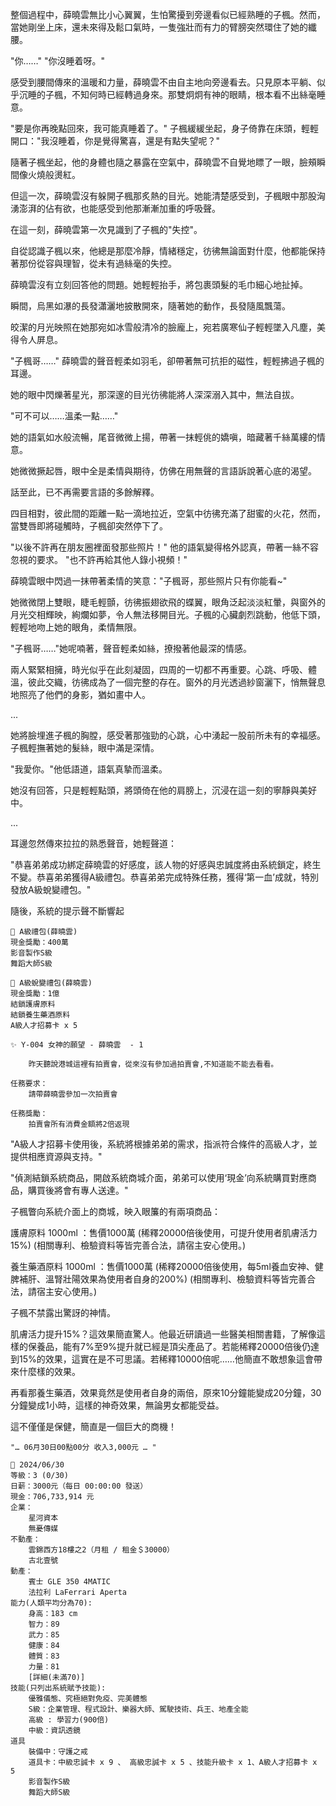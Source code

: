 整個過程中，薛曉雲無比小心翼翼，生怕驚擾到旁邊看似已經熟睡的子楓。然而，當她剛坐上床，還未來得及鬆口氣時，一隻強壯而有力的臂膀突然環住了她的纖腰。

"你……"
"你沒睡着呀。"

感受到腰間傳來的溫暖和力量，薛曉雲不由自主地向旁邊看去。只見原本平躺、似乎沉睡的子楓，不知何時已經轉過身來。那雙炯炯有神的眼睛，根本看不出絲毫睡意。

"要是你再晚點回來，我可能真睡着了。" 子楓緩緩坐起，身子倚靠在床頭，輕輕開口："我沒睡着，你是覺得驚喜，還是有點失望呢？"

隨著子楓坐起，他的身體也隨之暴露在空氣中，薛曉雲不自覺地瞟了一眼，臉頰瞬間像火燒般燙紅。

但這一次，薛曉雲沒有躲開子楓那炙熱的目光。她能清楚感受到，子楓眼中那股洶湧澎湃的佔有欲，也能感受到他那漸漸加重的呼吸聲。

在這一刻，薛曉雲第一次見識到了子楓的"失控"。

自從認識子楓以來，他總是那麼冷靜，情緒穩定，彷彿無論面對什麼，他都能保持著那份從容與理智，從未有過絲毫的失控。

薛曉雲沒有立刻回答他的問題。她輕輕抬手，將包裹頭髮的毛巾細心地扯掉。

瞬間，烏黑如瀑的長發瀟灑地披散開來，隨著她的動作，長發隨風飄蕩。

皎潔的月光映照在她那宛如冰雪般清冷的臉龐上，宛若廣寒仙子輕輕墜入凡塵，美得令人屏息。

"子楓哥……"
薛曉雲的聲音輕柔如羽毛，卻帶著無可抗拒的磁性，輕輕拂過子楓的耳邊。

她的眼中閃爍著星光，那深邃的目光彷彿能將人深深溺入其中，無法自拔。

"可不可以……溫柔一點……"

她的語氣如水般流暢，尾音微微上揚，帶著一抹輕佻的嬌嗔，暗藏著千絲萬縷的情意。

她微微撅起唇，眼中全是柔情與期待，仿佛在用無聲的言語訴說著心底的渴望。

話至此，已不再需要言語的多餘解釋。

四目相對，彼此間的距離一點一滴地拉近，空氣中彷彿充滿了甜蜜的火花，然而，當雙唇即將碰觸時，子楓卻突然停下了。

"以後不許再在朋友圈裡面發那些照片！"
他的語氣變得格外認真，帶著一絲不容忽視的要求。
"也不許再給其他人錄小視頻！"

薛曉雲眼中閃過一抹帶著柔情的笑意："子楓哥，那些照片只有你能看~"

她微微閉上雙眼，睫毛輕顫，彷彿振翅欲飛的蝶翼，眼角泛起淡淡紅暈，與窗外的月光交相輝映，絢爛如夢，令人無法移開目光。子楓的心臟劇烈跳動，他低下頭，輕輕地吻上她的眼角，柔情無限。

"子楓哥……"她呢喃著，聲音輕柔如絲，撩撥著他最深的情感。

兩人緊緊相擁，時光似乎在此刻凝固，四周的一切都不再重要。心跳、呼吸、體溫，彼此交織，彷彿成為了一個完整的存在。窗外的月光透過紗窗灑下，悄無聲息地照亮了他們的身影，猶如畫中人。

...

她將臉埋進子楓的胸膛，感受著那強勁的心跳，心中湧起一股前所未有的幸福感。子楓輕撫著她的髮絲，眼中滿是深情。

"我愛你。"他低語道，語氣真摯而溫柔。

她沒有回答，只是輕輕點頭，將頭倚在他的肩膀上，沉浸在這一刻的寧靜與美好中。

...

耳邊忽然傳來拉拉的熟悉聲音，她輕聲道：

"恭喜弟弟成功綁定薛曉雲的好感度，該人物的好感與忠誠度將由系統鎖定，終生不變。恭喜弟弟獲得A級禮包。恭喜弟弟完成特殊任務，獲得‘第一血’成就，特別發放A級蛻變禮包。"

隨後，系統的提示聲不斷響起

```
🎁 A級禮包(薛曉雲)
現金獎勵：400萬
影音製作S級
舞蹈大師S級
```

```
🎁 A級蛻變禮包(薛曉雲)
現金獎勵：1億
結鎖護膚原料
結鎖養生藥酒原料
A級人才招募卡 x 5 
```

```
✨ Y-004 女神的願望 - 薛曉雲  - 1
    
    昨天聽說港城這裡有拍賣會，從來沒有參加過拍賣會,不知道能不能去看看。

任務要求：
    請帶薛曉雲參加一次拍賣會

任務獎勵：
    拍賣會所有消費金額將2倍返現
```

"A級人才招募卡使用後，系統將根據弟弟的需求，指派符合條件的高級人才，並提供相應資源與支持。"

"偵測結鎖系統商品，開啟系統商城介面，弟弟可以使用‘現金’向系統購買對應商品，購買後將會有專人送達。"

子楓瞥向系統介面上的商城，映入眼簾的有兩項商品：

護膚原料 1000ml ：售價1000萬
(稀釋20000倍後使用，可提升使用者肌膚活力15%)
(相關專利、檢驗資料等皆完善合法，請宿主安心使用。)

養生藥酒原料 1000ml ：售價1000萬
(稀釋20000倍後使用，每5ml養血安神、健脾補肝、溫腎壯陽效果為使用者自身的200%)
(相關專利、檢驗資料等皆完善合法，請宿主安心使用。)

子楓不禁露出驚訝的神情。

肌膚活力提升15%？這效果簡直驚人。他最近研讀過一些醫美相關書籍，了解像這樣的保養品，能有7%至9%提升就已經是頂尖產品了。若能稀釋20000倍後仍達到15%的效果，這實在是不可思議。若稀釋10000倍呢……他簡直不敢想象這會帶來什麼樣的效果。

再看那養生藥酒，效果竟然是使用者自身的兩倍，原來10分鐘能變成20分鐘，30分鐘變成1小時，這樣的神奇效果，無論男女都能受益。

這不僅僅是保健，簡直是一個巨大的商機！

`"… 06月30日00點00分 收入3,000元 … "`

```
📰 2024/06/30
等級：3 (0/30)
日薪：3000元（每日 00:00:00 發送）
現金：706,733,914 元
企業：
    星河資本
    無憂傳媒
不動產：
    雲錦西方18樓之2（月租 / 租金＄30000）
    古北壹號
動產：
    賓士 GLE 350 4MATIC
    法拉利 LaFerrari Aperta
能力(人類平均分為70):
    身高：183 cm
    智力：89
    武力：85
    健康：84
    體質：83
    力量：81
    [詳細(未滿70)]
技能(只列出系統賦予技能):
    優雅儀態、究極絕對免疫、完美體態
    S級：企業管理、程式設計、樂器大師、駕駛技術、兵王、地產全能
    高級 : 學習力(900倍)
    中級：資訊透鏡
道具
    裝備中：守護之戒
    道具卡：中級忠誠卡 x 9 、 高級忠誠卡 x 5 、技能升級卡 x 1、A級人才招募卡 x 5
    影音製作S級
    舞蹈大師S級
```

